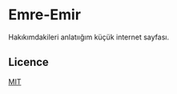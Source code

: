 # Emre-Emir
Hakıkımdakileri anlatıığım küçük internet sayfası.
## Licence
[MIT](https://choosealicense.com/licenses/mit/)
